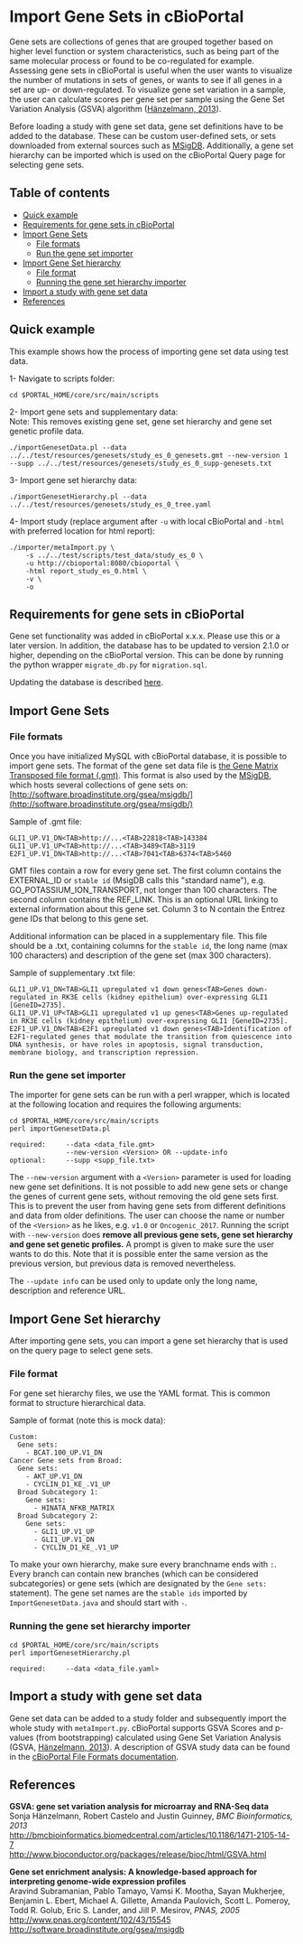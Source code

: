 # Import Gene Sets in cBioPortal

Gene sets are collections of genes that are grouped together based on higher level function or system characteristics, such as being part of the same molecular process or found to be co-regulated for example. Assessing gene sets in cBioPortal is useful when the user wants to visualize the number of mutations in sets of genes, or wants to see if all genes in a set are up- or down-regulated. To visualize gene set variation in a sample, the user can calculate scores per gene set per sample using the Gene Set Variation Analysis (GSVA) algorithm ([Hänzelmann, 2013](#references)). 

Before loading a study with gene set data, gene set definitions have to be added to the database. These can be custom user-defined sets, or sets downloaded from external sources such as [MSigDB](#references). Additionally, a gene set hierarchy can be imported which is used on the cBioPortal Query page for selecting gene sets.

## Table of contents

- [Quick example](#quick-example)
- [Requirements for gene sets in cBioPortal](#requirements-for-gene-sets-in-cbioportal)
- [Import Gene Sets](#import-gene-sets)
	- [File formats](#file-formats)
	- [Run the gene set importer](#run-the-gene-set-importer)
- [Import Gene Set hierarchy](#import-gene-set-hierarchy)
	- [File format](#file-format)
	- [Running the gene set hierarchy importer](#running-the-gene-set-hierarchy-importer)
- [Import a study with gene set data](#import-a-study-with-gene-set-data)
- [References](#references)

## Quick example
This example shows how the process of importing gene set data using test data.

1- Navigate to scripts folder:

`cd $PORTAL_HOME/core/src/main/scripts`

2- Import gene sets and supplementary data:  
Note: This removes existing gene set, gene set hierarchy and gene set genetic profile data.

`./importGenesetData.pl --data ../../test/resources/genesets/study_es_0_genesets.gmt --new-version 1 --supp ../../test/resources/genesets/study_es_0_supp-genesets.txt`

3- Import gene set hierarchy data:

`./importGenesetHierarchy.pl --data ../../test/resources/genesets/study_es_0_tree.yaml`

4- Import study (replace argument after `-u` with local cBioPortal and `-html` with preferred location for html report):

```
./importer/metaImport.py \
	-s ../../test/scripts/test_data/study_es_0 \
	-u http://cbioportal:8080/cbioportal \
	-html report_study_es_0.html \
	-v \
	-o
```
 
## Requirements for gene sets in cBioPortal
Gene set functionality was added in cBioPortal x.x.x. Please use this or a later version. In addition, the database has to be updated to version 2.1.0 or higher, depending on the cBioPortal version. This can be done by running the python wrapper `migrate_db.py` for `migration.sql`. 

Updating the database is described [here](https://github.com/cBioPortal/cbioportal/blob/master/docs/Updating-your-cBioPortal-installation.md#running-the-migration-script).

## Import Gene Sets

### File formats
Once you have initialized MySQL with cBioPortal database, it is possible to import gene sets. The format of the gene set data file is [the Gene Matrix Transposed file format (.gmt)](http://software.broadinstitute.org/cancer/software/gsea/wiki/index.php/Data_formats#GMT:_Gene_Matrix_Transposed_file_format_.28.2A.gmt.29). This format is also used by the [MSigDB](#references), which hosts several collections of gene sets on: [http://software.broadinstitute.org/gsea/msigdb/](http://software.broadinstitute.org/gsea/msigdb/)

Sample of .gmt file:
```
GLI1_UP.V1_DN<TAB>http://...<TAB>22818<TAB>143384
GLI1_UP.V1_UP<TAB>http://...<TAB>3489<TAB>3119
E2F1_UP.V1_DN<TAB>http://...<TAB>7041<TAB>6374<TAB>5460
```

GMT files contain a row for every gene set. The first column contains the EXTERNAL_ID or `stable id` (MsigDB calls this "standard name"), e.g. GO_POTASSIUM_ION_TRANSPORT, not longer than 100 characters. The second column contains the REF_LINK. This is an optional URL linking to external information about this gene set. Column 3 to N contain the Entrez gene IDs that belong to this gene set.

Additional information can be placed in a supplementary file. This file should be a .txt, containing columns for the `stable id`, the long name (max 100 characters) and description of the gene set (max 300 characters). 

Sample of supplementary .txt file:
```
GLI1_UP.V1_DN<TAB>GLI1 upregulated v1 down genes<TAB>Genes down-regulated in RK3E cells (kidney epithelium) over-expressing GLI1 [GeneID=2735].
GLI1_UP.V1_UP<TAB>GLI1 upregulated v1 up genes<TAB>Genes up-regulated in RK3E cells (kidney epithelium) over-expressing GLI1 [GeneID=2735].
E2F1_UP.V1_DN<TAB>E2F1 upregulated v1 down genes<TAB>Identification of E2F1-regulated genes that modulate the transition from quiescence into DNA synthesis, or have roles in apoptosis, signal transduction, membrane biology, and transcription repression.

```
### Run the gene set importer
The importer for gene sets can be run with a perl wrapper, which is located at the following location and requires the following arguments:
```
cd $PORTAL_HOME/core/src/main/scripts
perl importGenesetData.pl

required:     --data <data_file.gmt>
              --new-version <Version> OR --update-info
optional:     --supp <supp_file.txt>
```
The `--new-version` argument with a `<Version>` parameter is used for loading new gene set definitions. It is not possible to add new gene sets or change the genes of current gene sets, without removing the old gene sets first. This is to prevent the user from having gene sets from different definitions and data from older definitions. The user can choose the name or number of the `<Version>` as he likes, e.g. `v1.0` or `Oncogenic_2017`. Running the script with `--new-version` does **remove all previous gene sets, gene set hierarchy and gene set genetic profiles.** A prompt is given to make sure the user wants to do this. Note that it is possible enter the same version as the previous version, but previous data is removed nevertheless. 

The `--update info` can be used only to update only the long name, description and reference URL.

## Import Gene Set hierarchy

After importing gene sets, you can import a gene set hierarchy that is used on the query page to select gene sets.

### File format
For gene set hierarchy files, we use the YAML format. This is common format to structure hierarchical data.

Sample of format (note this is mock data):

```
Custom:
  Gene sets:
    - BCAT.100_UP.V1_DN
Cancer Gene sets from Broad:
  Gene sets:
    - AKT_UP.V1_DN
    - CYCLIN_D1_KE_.V1_UP
  Broad Subcategory 1:
    Gene sets:
      - HINATA_NFKB_MATRIX
  Broad Subcategory 2:
    Gene sets:
      - GLI1_UP.V1_UP
      - GLI1_UP.V1_DN
      - CYCLIN_D1_KE_.V1_UP

```

To make your own hierarchy, make sure every branchname ends with `:`. Every branch can contain new branches (which can be considered subcategories) or gene sets (which are designated by the `Gene sets:` statement). The gene set names are the `stable ids` imported by `ImportGenesetData.java` and should start with `-`.

### Running the gene set hierarchy importer
```
cd $PORTAL_HOME/core/src/main/scripts
perl importGenesetHierarchy.pl

required:     --data <data_file.yaml>
```

## Import a study with gene set data

Gene set data can be added to a study folder and subsequently import the whole study with `metaImport.py`. cBioPortal supports GSVA Scores and p-values (from bootstrapping) calculated using Gene Set Variation Analysis (GSVA, [Hänzelmann, 2013](#references)). 
A description of GSVA study data can be found in the [cBioPortal File Formats documentation](File-Formats.md#gene-set-data).

## References
**GSVA: gene set variation analysis for microarray and RNA-Seq data**<br>
Sonja Hänzelmann, Robert Castelo and Justin Guinney, *BMC Bioinformatics, 2013*<br>
http://bmcbioinformatics.biomedcentral.com/articles/10.1186/1471-2105-14-7 <br>
http://www.bioconductor.org/packages/release/bioc/html/GSVA.html

**Gene set enrichment analysis: A knowledge-based approach for interpreting genome-wide expression profiles**<br>
Aravind Subramanian, Pablo Tamayo, Vamsi K. Mootha, Sayan Mukherjee, Benjamin L. Ebert, Michael A. Gillette, Amanda Paulovich, Scott L. Pomeroy, Todd R. Golub, Eric S. Lander, and Jill P. Mesirov, *PNAS, 2005*<br>
http://www.pnas.org/content/102/43/15545 <br>
http://software.broadinstitute.org/gsea/msigdb
